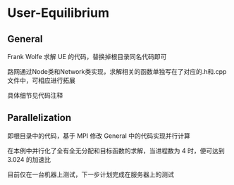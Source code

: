 # User-Equilibrium

## General

Frank Wolfe 求解 UE 的代码，替换掉根目录同名代码即可

路网通过Node类和Network类实现，求解相关的函数单独写在了对应的.h和.cpp文件中，可相应进行拓展

具体细节见代码注释

## Parallelization

即根目录中的代码，基于 MPI 修改 General 中的代码实现并行计算

在本例中并行化了全有全无分配和目标函数的求解，当进程数为 4 时，便可达到 3.024 的加速比

目前仅在一台机器上测试，下一步计划完成在服务器上的测试